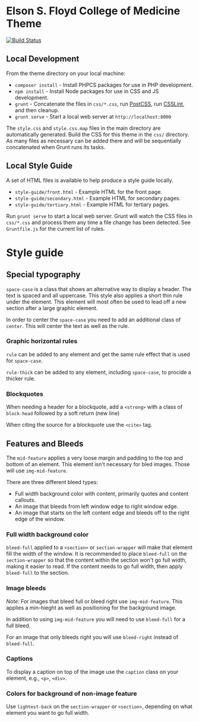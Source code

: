 # Elson S. Floyd College of Medicine Theme

[![Build Status](https://travis-ci.org/washingtonstateuniversity/medicine.wsu.edu.svg?branch=master)](https://travis-ci.org/washingtonstateuniversity/medicine.wsu.edu)

## Local Development

From the theme directory on your local machine:

* `composer install` - Install PHPCS packages for use in PHP development.
* `npm install` - Install Node packages for use in CSS and JS development.
* `grunt` - Concatenate the files in `css/*.css`, run [PostCSS](https://github.com/nDmitry/grunt-postcss), run [CSSLint](https://github.com/CSSLint/csslint), and then cleanup.
* `grunt serve` - Start a local web server at `http://localhost:8000`

The `style.css` and `style.css.map` files in the main directory are automatically generated. Build the CSS for this theme in the `css/` directory. As many files as necessary can be added there and will be sequentially concatenated when Grunt runs its tasks.

## Local Style Guide

A set of HTML files is available to help produce a style guide locally.

* `style-guide/front.html` - Example HTML for the front page.
* `style-guide/secondary.html` - Example HTML for secondary pages.
* `style-guide/tertiary.html` - Example HTML for tertiary pages.

Run `grunt serve` to start a local web server. Grunt will watch the CSS files in `css/*.css` and process them any time a file change has been detected. See `Gruntfile.js` for the current list of rules.

# Style guide

## Special typography

`space-case` is a class that shows an alternative way to display a header. The text is spaced and all uppercase. This style also applies a short thin rule under the element. This element will most often be used to lead off a new section after a large graphic element.

In order to center the `space-case` you need to add an additional class of `center`. This will center the text as well as the rule.

### Graphic horizontal rules

`rule` can be added to any element and get the same rule effect that is used for `space-case`.

`rule-thick` can be added to any element, including `space-case`, to procide a thicker rule.

### Blockquotes

When needing a header for a blockquote, add a `<strong>` with a class of `block-head` followed by a soft return (new line)

When citing the source for a blockquote use the `<cite>` tag.

## Features and Bleeds

The `mid-feature` applies a very loose margin and padding to the top and bottom of an element. This element isn't necessary for bled images. Those will use `img-mid-feature`.

There are three different bleed types:
- Full width background color with content, primarily quotes and content callouts.
- An image that bleeds from left window edge to right window edge.
- An image that starts on the left content edge and bleeds off to the right edge of the window.

### Full width background color

`bleed-full` applied to a `<section>` or `section-wrapper` will make that element fill the width of the window. It is recommended to place `bleed-full` on the `section-wrapper` so that the content within the section won't go full width, making it easier to read. If the content needs to go full width, then apply `bleed-full` to the section.

### Image bleeds

*Note:* For images that bleed full or bleed right use `img-mid-feature`. This applies a min-hieght as well as positioning for the background image. 

In addition to using `img-mid-feature` you will need to use `bleed-full` for a full bleed. 

For an image that only bleeds right you will use `bleed-right` instead of `bleed-full`.

### Captions

To display a caption on top of the image use the `caption` class on your element, e.g., `<p>`, `<div>`.

### Colors for background of non-image feature

Use `lightest-back` on the `section-wrapper` or `<section>`, depending on what element you want to go full width. 













